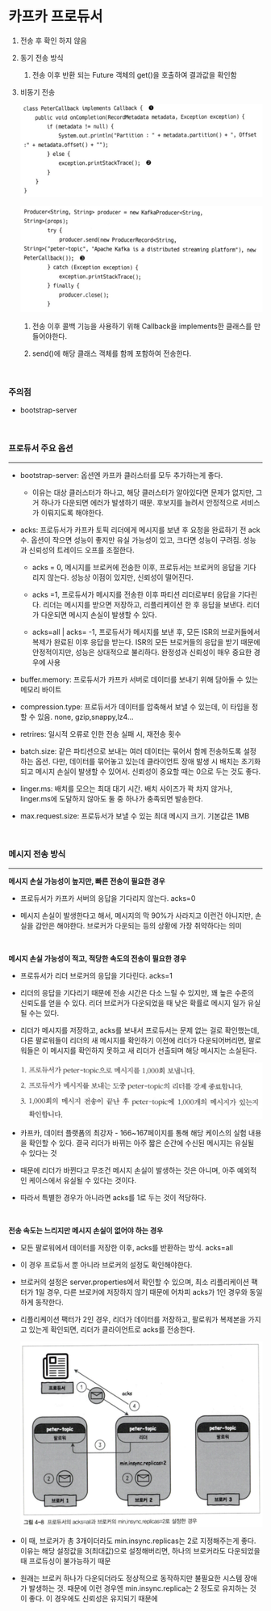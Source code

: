 # 카프카 프로듀서

1. 전송 후 확인 하지 않음

1. 동기 전송 방식

	1. 전송 이후 반환 되는 Future 객체의 get()을 호출하여 결과값을 확인함

1. 비동기 전송

	![Untitled](assets/16b731ad_Untitled.png)

	![Untitled](assets/3e6195eb_Untitled.png)

	1. 전송 이후 콜백 기능을 사용하기 위해 Callback을 implements한 클래스를 만들어야한다.

	1. send()에 해당 클래스 객체를 함께 포함하여 전송한다.

	<br/>

### 주의점

- bootstrap-server 

<br/>

### 프로듀서 주요 옵션

---

- bootstrap-server: 옵션엔 카프카 클러스터를 모두 추가하는게 좋다.

	- 이유는 대상 클러스터가 하나고, 해당 클러스터가 알아있다면 문제가 없지만, 그거 하나가 다운되면 에러가 발생하기 때문. 후보지를 늘려서 안정적으로 서비스가 이뤄지도록 해야한다.

- acks: 프로듀서가 카프카 토픽 리더에게 메시지를 보낸 후 요청을 완료하기 전 ack수. 옵션이 작으면 성능이 좋지만 유실 가능성이 있고, 크다면 성능이 구려짐. 성능과 신뢰성의 트레이드 오프를 조절한다.

	- acks = 0, 메시지를 브로커에 전송한 이후, 프로듀서는 브로커의 응답을 기다리지 않는다. 성능상 이점이 있지만, 신뢰성이 떨어진다.

	- acks =1, 프로듀서가 메시지를 전송한 이후 파티션 리더로부터 응답을 기다린다. 리더는 메시지를 받으면 저장하고, 리플리케이션 한 후 응답을 보낸다. 리더가 다운되면 메시지 손실이 발생할 수 있다.

	- acks=all | acks= -1, 프로듀서가 메시지를 보낸 후, 모든 ISR의 브로커들에서 복제가 완료된 이후 응답을 받는다. ISR의 모든 브로커들의 응답을 받기 때문에 안정적이지만, 성능은 상대적으로 불리하다. 완정성과 신뢰성이 매우 중요한 경우에 사용

- buffer.memory: 프로듀서가 카프카 서버로 데이터를 보내기 위해 담아둘 수 있는 메모리 바이트

- compression.type: 프로듀서가 데이터를 압축해서 보낼 수 있는데, 이 타입을 정할 수 있음. none, gzip,snappy,lz4…

- retrires: 일시적 오류로 인한 전송 실패 시, 재전송 횟수

- batch.size: 같은 파티션으로 보내는 여러 데이터는 묶어서 함께 전송하도록 설정하는 옵션. 다만, 데이터를 묶어놓고 있는데 클라이언트 장애 발생 시 배치는 초기화되고 메시지 손실이 발생할 수 있어서. 신뢰성이 중요할 때는 0으로 두는 것도 좋다.

- linger.ms: 배치를 모으는 최대 대기 시간. 배치 사이즈가 꽉 차지 않거나, linger.ms에 도달하지 않아도 둘 중 하나가 충족되면 발송한다.

- max.request.size: 프로듀서가 보낼 수 있는 최대 메시지 크기. 기본값은 1MB

<br/>

### 메시지 전송 방식

---

**메시지 손실 가능성이 높지만, 빠른 전송이 필요한 경우**

- 프로듀서가 카프카 서버의 응답을 기다리지 않는다. acks=0

- 메시지 손실이 발생한다고 해서, 메시지의 막 90%가 사라지고 이런건 아니지만, 손실을 감안은 해야한다. 브로커가 다운되는 등의 상황에 가장 취약하다는 의미

<br/>

**메시지 손실 가능성이 적고, 적당한 속도의 전송이 필요한 경우**

- 프로듀서가 리더 브로커의 응답을 기다린다. acks=1

- 리더의 응답을 기다리기 때문에 전송 시간은 다소 느릴 수 있지만, 꽤 높은 수준의 신뢰도를 얻을 수 있다. 리더 브로커가 다운되었을 때 낮은 확률로 메시지 일가 유실될 수는 있다.

- 리더가 메시지를 저장하고, acks를 보내서 프로듀서는 문제 없는 걸로 확인했는데, 다른 팔로워들이 리더의 새 메시지를 확인하기 이전에 리더가 다운되어버리면, 팔로워들은 이 메시지를 확인하지 못하고 새 리더가 선출되며 해당 메시지는 소실된다.

	![Untitled](assets/0cf03628_Untitled.png)

- 카프카, 데이터 플랫폼의 최강자 - 166~167페이지를 통해 해당 케이스의 실험 내용을 확인할 수 있다. 결국 리더가 바뀌는 아주 짧은 순간에 수신된 메시지는 유실될 수 있다는 것

- 때문에 리더가 바뀐다고 무조건 메시지 손실이 발생하는 것은 아니며, 아주 예외적인 케이스에서 유실될 수 있다는 것이다.

- 따라서 특별한 경우가 아니라면 acks를 1로 두는 것이 적당하다.

<br/>

**전송 속도는 느리지만 메시지 손실이 없어야 하는 경우**

- 모든 팔로워에서 데이터를 저장한 이후, acks를 반환하는 방식. acks=all

- 이 경우 프로듀서 뿐 아니라 브로커의 설정도 확인해야한다.

- 브로커의 설정은 server.properties에서 확인할 수 있으며, 최소 리플리케이션 팩터가 1일 경우, 다른 브로커에 저장하지 않기 때문에 어차피 acks가 1인 경우와 동일하게 동작한다.

- 리플리케이션 팩터가 2인 경우, 리더가 데이터를 저장하고, 팔로워가 복제본을 가지고 있는게 확인되면, 리더가 클라이언트로 acks를 전송한다.

	![Untitled](assets/3f3e5272_Untitled.png)

- 이 때, 브로커가 총 3개이더라도 min.insync.replicas는 2로 지정해주는게 좋다. 이유는 해당 설정값을 3(최대값)으로 설정해버리면, 하나의 브로커라도 다운되었을 때 프로듀싱이 불가능하기 때문

- 원래는 브로커 하나가 다운되더라도 정상적으로 동작하지만 불필요한 시스템 장애가 발생하는 것. 때문에 이런 경우엔 min.insync.replica는 2 정도로 유지하는 것이 좋다. 이 경우에도 신뢰성은 유지되기 때문에

<br/>

